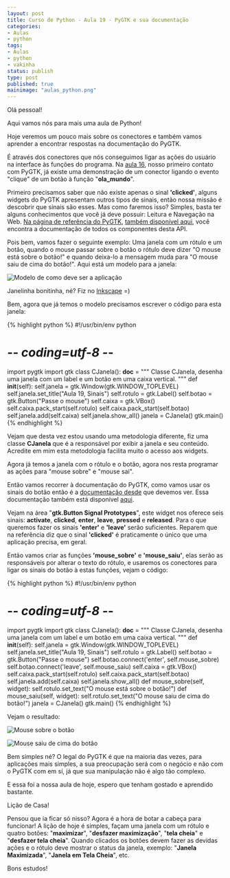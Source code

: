 ```yaml
---
layout: post
title: Curso de Python - Aula 19 - PyGTK e sua documentação
categories:
- Aulas
- python
tags:
- Aulas
- python
- vakinha
status: publish
type: post
published: true
mainimage: "aulas_python.png"
---
```


Olá pessoal!

Aqui vamos nós para mais uma aula de Python!

Hoje veremos um pouco mais sobre os conectores e também vamos aprender a encontrar respostas na documentação do PyGTK.

É através dos conectores que nós conseguimos ligar as ações do usuário na interface às funções do programa. Na [aula 16](/aulas/python/2009/03/15/curso-de-python-aula-16-iniciando-no-pygtk.html), nosso primeiro contato com PyGTK, já existe uma demonstração de um conector ligando o evento "clique" de um botão à função "**ola_mundo**".

Primeiro precisamos saber que não existe apenas o sinal **'clicked'**, alguns widgets do PyGTK apresentam outros tipos de sinais, então nossa missão é descobrir que sinais são esses. Mas como faremos isso? Simples, basta ter alguns conhecimentos que você já deve possuir: Leitura e Navegação na Web. [Na página de referência do PyGTK](http://pygtk.org/docs/pygtk/), [também disponível aqui](https://developer.gnome.org/pygtk/stable/), você encontra a documentação de todos os componentes desta API.

Pois bem, vamos fazer o seguinte exemplo: Uma janela com um rótulo e um botão, quando o mouse passar sobre o botão o rótulo deve dizer "O mouse está sobre o botão!" e quando deixa-lo a mensagem muda para "O mouse saiu de cima do botão!". Aqui está um modelo para a janela:

![Modelo de como deve ser a aplicação](http://evaldojunior.com.br/blog/wp-content/uploads/2009/05/aula_19_1.png)

Janelinha bonitinha, né? Fiz no [Inkscape](http://www.inkscape.org/) =)

Bem, agora que já temos o modelo precisamos escrever o código para esta janela:

{% highlight python %}
#!/usr/bin/env python
# -*- coding=utf-8 -*-
import pygtk
import gtk
class CJanela():
    __doc__ = """
        Classe CJanela, desenha uma janela com um label e um botão em uma
        caixa vertical.
    """
    def __init__(self):
        self.janela = gtk.Window(gtk.WINDOW_TOPLEVEL)
        self.janela.set_title("Aula 19, Sinais")
        self.rotulo = gtk.Label()
        self.botao = gtk.Button("Passe o mouse")
        self.caixa = gtk.VBox()
        self.caixa.pack_start(self.rotulo)
        self.caixa.pack_start(self.botao)
        self.janela.add(self.caixa)
        self.janela.show_all()
janela = CJanela()
gtk.main()
{% endhighlight %}

Vejam que desta vez estou usando uma metodologia diferente, fiz uma classe **CJanela** que é a responsável por exibir a janela e seu conteúdo. Acredite em mim esta metodologia facilita muito o acesso aos widgets.

Agora já temos a janela com o rótulo e o botão, agora nos resta programar as ações para "mouse sobre" e "mouse sai".

Então vamos recorrer à documentação do PyGTK, como vamos usar os sinais do botão então é a [documentação desde](http://pygtk.org/docs/pygtk/class-gtkbutton.html) que devemos ver. Essa documentação também está disponível [aqui](https://developer.gnome.org/pygtk/stable/class-gtkbutton.html).

Vejam na área "**gtk.Button Signal Prototypes**", este widget nos oferece seis sinais: **activate**, **clicked**, **enter**, **leave**, **pressed** e **released**. Para o que queremos fazer os sinais **'enter'** e **'leave'** serão suficientes. Reparem que na referência diz que o sinal **'clicked'** é praticamente o único que uma aplicação precisa, em geral.

Então vamos criar as funções **'mouse_sobre'** e **'mouse_saiu'**, elas serão as responsáveis por alterar o texto do rótulo, e usaremos os conectores para ligar os sinais do botão à estas funções, vejam o código:

{% highlight python %}
#!/usr/bin/env python
# -*- coding=utf-8 -*-
import pygtk
import gtk
class CJanela():
    __doc__ = """
        Classe CJanela, desenha uma janela com um label e um botão em uma
        caixa vertical.
    """
    def __init__(self):
        self.janela = gtk.Window(gtk.WINDOW_TOPLEVEL)
        self.janela.set_title("Aula 19, Sinais")
        self.rotulo = gtk.Label()
        self.botao = gtk.Button("Passe o mouse")
        self.botao.connect('enter', self.mouse_sobre)
        self.botao.connect('leave', self.mouse_saiu)
        self.caixa = gtk.VBox()
        self.caixa.pack_start(self.rotulo)
        self.caixa.pack_start(self.botao)
        self.janela.add(self.caixa)
        self.janela.show_all()
    def mouse_sobre(self, widget):
        self.rotulo.set_text("O mouse está sobre o botão!")
    def mouse_saiu(self, widget):
        self.rotulo.set_text("O mouse saiu de cima do botão!")
janela = CJanela()
gtk.main()
{% endhighlight %}

Vejam o resultado:

![Mouse sobre o botão](http://evaldojunior.com.br/blog/wp-content/uploads/2009/05/captura_de_tela-aula-19-sinais.png)

![Mouse saiu de cima do botão](http://evaldojunior.com.br/blog/wp-content/uploads/2009/05/captura_de_tela-aula-19-sinais-1.png)

Bem simples né? O legal do PyGTK é que na maioria das vezes, para aplicações mais simples, a sua preocupação será com o negócio e não com o PyGTK com em sí, já que sua manipulação não é algo tão complexo.

E essa foi a nossa aula de hoje, espero que tenham gostado e aprendido bastante.

Lição de Casa!

Pensou que ia ficar só nisso? Agora é a hora de botar a cabeça para funcionar! A lição de hoje é simples, façam uma janela com um rótulo e quatro botões: "**maximizar**", "**desfazer maximização**", "**tela cheia**" e "**desfazer tela cheia**". Quando clicados os botões devem fazer as devidas ações e o rótulo deve mostrar o status da janela, exemplo: "**Janela Maximizada**", "**Janela em Tela Cheia**", etc.

Bons estudos!
